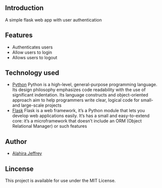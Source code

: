 ## Introduction
A simple flask web app with user authentication

## Features
- Authenticates users
- Allow users to login
- Allows users to logout 

## Technology used
* [Python](https://www.python.org/) Python is a high-level, general-purpose programming language. Its design philosophy emphasizes code readability with the use of significant indentation. Its language constructs and object-oriented approach aim to help programmers write clear, logical code for small- and large-scale projects
* [Flask](https://flask.palletsprojects.com/en/2.0.x/) Flask is a web framework, it’s a Python module that lets you develop web applications easily. It’s has a small and easy-to-extend core: it’s a microframework that doesn’t include an ORM (Object Relational Manager) or such features

## Author
* [Alahira Jeffrey](https://github.com/alahirajeffrey)

## Lincense
This project is available for use under the MIT License.

